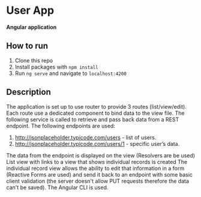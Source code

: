 # User App

**Angular application**

## How to run

1. Clone this repo
2. Install packages with `npm install`
3. Run `ng serve` and navigate to `localhost:4200`

## Description

The application is set up to use router to provide 3 routes (list/view/edit).
Each route use a dedicated component to bind data to the view file. 
The following service is called to retrieve and pass back data from a REST endpoint. The following endpoints are used:

1. http://jsonplaceholder.typicode.com/users - list of users.
2. http://jsonplaceholder.typicode.com/users/1 - specific user’s data.

The data from the endpoint is displayed on the view (Resolvers are be used)
List view with links to a view that shows individual records is created
The individual record view allows the ability to edit that information in a form (Reactive Forms are used) and send it back to an endpoint with some basic client validation (the server doesn't allow PUT requests therefore the data can't be saved).
The Angular CLI is used.